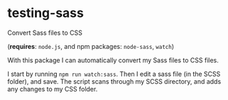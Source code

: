 # testing-sass
Convert Sass files to CSS

(**requires**: `node.js`, and npm packages: `node-sass`, `watch`)


With this package I can automatically convert my Sass files to CSS files. 


I start by running `npm run watch:sass`. 
Then I edit a sass file (in the SCSS folder), and save. 
The script scans through my SCSS directory, and adds any changes to my CSS folder.
